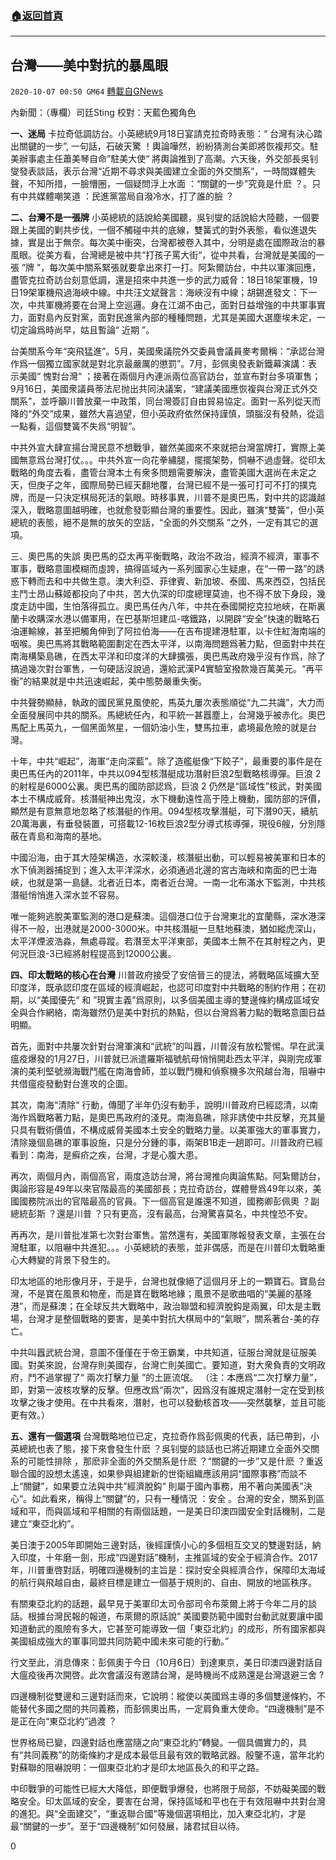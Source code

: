 ###  [:house:返回首頁](https://github.com/ourhimalayas/txt)
---

## 台灣——美中對抗的暴風眼
`2020-10-07 00:50 GM64` [轉載自GNews](https://gnews.org/zh-hant/407596/)

內新聞：（專欄）司廷Sting
校對：天藍色獨角色

**一、迷局**
卡拉奇低調訪台。小英總統9月18日宴請克拉奇時表態：“ 台灣有決心踏出關鍵的一步”, 一句話，石破天驚 ！輿論嘩然，紛紛猜測台美即將恢複邦交。駐美辦事處主任蕭美琴自命”駐美大使“ 將輿論推到了高潮。六天後，外交部長吳钊燮發表談話，表示台灣“近期不尋求與美國建立全面的外交關系”，一時間媒體失聲，不知所措，一臉懵圈，一個疑問浮上水面 ：“關鍵的一步”究竟是什麽 ？。只有中共媒體嘲笑道 ：民進黨當局自潑冷水，打了誰的臉 ？

**二、台灣不是一張牌** 
小英總統的話說給美國聽，吳钊燮的話說給大陸聽，一個要跟上美國的剿共步伐，一個不觸碰中共的底線，雙簧式的對外表態，看似進退失據，實是出于無奈。每次美中衝突，台灣都被卷入其中，分明是處在國際政治的暴風眼。從美方看，台灣總是被中共“打孩子罵大街“，從中共看，台灣就是美國的一張 ”牌 ”，每次美中關系緊張就要拿出來打一打。阿紮爾訪台，中共以軍演回應，盡管克拉奇訪台刻意低調，還是招來中共進一步的武力威脅：18日18架軍機，19日19架軍機飛過海峽中線。中共汪文斌聲言：海峽沒有中線；胡錫進發文：下一次，中共軍機將要在台灣上空巡邏。身在江湖不由己，面對日益增強的中共軍事實力，面對島內反對黨，面對民進黨內部的種種問題，尤其是美國大選塵埃未定，一切定論爲時尚早，姑且暫論“ 近期 ”。

台美關系今年“突飛猛進”。5月，美國衆議院外交委員會議員麥考爾稱：“承認台灣作爲一個獨立國家就是對北京最嚴厲的懲罰”。7月，彭佩奧發表新鐵幕演講：表示美國“ 愧對台灣“ ；接著在兩個月內連派兩位高官訪台，並宣布對台多項軍售；9月16日，美國衆議員蒂法尼抛出共同決議案，“建議美國應恢複與台灣正式外交關系”，並呼籲川普放棄一中政策，同台灣簽訂自由貿易協定。面對一系列從天而降的“外交“成果，雖然大喜過望，但小英政府依然保持謹慎，頭腦沒有發熱，從這一點看，這個雙簧不失爲“明智”。

中共外宣大肆宣揚台灣民意不想戰爭，雖然美國來不來就把台灣當牌打，實際上美國無意爲台灣打仗。。。中共外宣一向花拳繡腿，擺擺架勢，恫嚇不過虛聲。從印太戰略的角度去看，盡管台灣本土有衆多問題需要解決，盡管美國大選尚在未定之天，但庚子之年，國際局勢已經天翻地覆，台灣已經不是一張可打可不打的撲克牌，而是一只決定棋局死活的氣眼。時移事異，川普不是奧巴馬，對中共的認識越深入，戰略意圖越明確，也就愈發彰顯台灣的重要性。因此，雖演“雙簧“，但小英總統的表態，絕不是無的放矢的空話，“全面的外交關系 ”之外，一定有其它的選項。

三、奧巴馬的失誤
奧巴馬的亞太再平衡戰略，政治不政治，經濟不經濟，軍事不軍事，戰略意圖模糊而虛誇，搞得區域內一系列國家心生疑慮，在“一帶一路”的誘惑下轉而去和中共做生意。澳大利亞、菲律賓、新加坡、泰國、馬來西亞，包括民主鬥士昂山蘇姬都投向了中共，苦大仇深的印度總理莫迪，也不得不放下身段，幾度走訪中國，生怕落得孤立。奧巴馬任內八年，中共在泰國開挖克拉地峽，在斯裏蘭卡收購深水港以備軍用，在巴基斯坦建瓜-喀鐵路，以開辟“安全”快速的戰略石油運輸線，甚至把觸角伸到了阿拉伯海——在吉布提建港駐軍，以卡住紅海南端的咽喉。奧巴馬將其戰略範圍劃定在西太平洋，以南海問題爲著力點，但面對中共在南海構築島礁，在西太平洋和印度洋的大肆擴張，奧巴馬政府幾乎沒有作爲，除了搞過幾次對台軍售，一句硬話沒說過，還給武漢P4實驗室撥款幾百萬美元。“再平衡”的結果就是中共迅速崛起，美中態勢嚴重失衡。

中共聲勢顯赫，執政的國民黨見風使舵，馬英九屢次表態順從“九二共識”，大力而全面發展同中共的關系。馬總統任內，和平統一甚囂塵上，台灣幾乎被赤化。奧巴馬配上馬英九，一個黑面煞星，一個奶油小生，雙馬拉車，處境最危險的就是台灣。

十年，中共“崛起”，海軍“走向深藍”。除了造艦艇像“下餃子”，最重要的事件是在奧巴馬任內的2011年，中共以094型核潛艇成功潛射巨浪2型戰略核導彈。巨浪 2 的射程是6000公裏。奧巴馬的國防部認爲，巨浪 2 仍然是“區域性”核武，對美國本土不構成威脅。核潛艇神出鬼沒，水下機動遠性高于陸上機動，國防部的評價，顯然是有意無意地忽略了核潛艇的作用。094型核攻擊潛艇，可下潛90天，續航20萬海裏，有垂發裝置，可搭載12-16枚巨浪2型分導式核導彈，現役6艘，分別隱蔽在青島和海南的基地。

中國沿海，由于其大陸架構造，水深較淺，核潛艇出動，可以輕易被美軍和日本的水下偵測器捕捉到；進入太平洋深水，必須通過北邊的宮古海峽和南面的巴士海峽，也就是第一島鏈。北者近日本，南者近台灣。一南一北布滿水下監測，中共核潛艇悄悄進入深水並不容易。

唯一能夠逃脫美軍監測的港口是蘇澳。這個港口位于台灣東北的宜蘭縣，深水港深得不一般，出港就是2000-3000米。中共核潛艇一旦駐地蘇澳，猶如縱虎深山，太平洋煙波浩淼，無處尋蹤。若潛至太平洋東部，美國本土無不在其射程之內，更何況巨浪-3已經將射程提高到12000公裏。

**四、印太戰略的核心在台灣**
川普政府接受了安倍晉三的提法，將戰略區域擴大至印度洋，既承認印度在區域的經濟崛起，也認可印度對中共戰略的制約作用；在初期，以“美國優先“ 和 ”現實主義”爲原則，以多個美國主導的雙邊條約構成區域安全與合作網絡，南海雖然仍是美中對抗的熱點，但以台灣爲著力點的戰略意圖日益明顯。

首先，面對中共屢次針對台灣軍演和“武統”的叫囂，川普沒有放松警惕。早在武漢瘟疫爆發的1月27日，川普就已派遣羅斯福號航母悄悄開赴西太平洋，與剛完成軍演的美利堅號瀕海戰鬥艦在南海會師，並以戰鬥機和偵察機多次飛越台海，阻嚇中共借瘟疫發動對台進攻的企圖。

其次，南海“清除“ 行動，傳聞了半年仍沒有動手，說明川普政府已經認清，以南海作爲戰略著力點，是奧巴馬政府的淺見。南海島礁，除非誘使中共反擊，充其量只具有戰術價值，不構成威脅美國本土安全的戰略力量。以美軍強大的軍事實力，清除幾個島礁的軍事設施，只是分分鍾的事，兩架B1B走一趟即可。川普政府已經看到：南海，是癬疥之疾，台灣，才是心腹大患。

再次，兩個月內，兩個高官，兩度造訪台灣，將台灣推向輿論焦點。阿紮爾訪台，輿論形容是49年以來官階最高的美國部長；克拉奇訪台，媒體譽爲49年以來，美國國務院派出的官階最高的官員。下一個高官是誰還不知道，國務卿彭佩奧 ？副總統彭斯 ？還是川普 ？只有更高，沒有最高，台灣驚喜莫名，中共惶恐不安。

再再次，是川普批准第七次對台軍售。當然還有，美國軍隊報發表文章，主張在台灣駐軍，以阻嚇中共進犯。。。小英總統的表態，並非偶感，而是在川普印太戰略重心大轉變的背景下發生的。

印太地區的地形像月牙，于是乎，台灣也就像絕了這個月牙上的一顆寶石。寶島台灣，不是寶在風景和物産，而是寶在戰略地緣；風景不是歌曲唱的“美麗的基隆港”，而是蘇澳；在全球反共大戰略中，政治聯盟和經濟脫鈎是兩翼，印太是主戰場，台灣才是整個戰略的要害，是美中對抗大棋局中的“氣眼”，關系著台-美的存亡。

中共叫囂武統台灣，意圖不僅僅在于帝王霸業，中共知道，征服台灣就是征服美國。對美來說，台灣存則美國存，台灣亡則美國亡。要知道，對大衆負責的文明政府，鬥不過掌握了“ 兩次打擊力量 ”的土匪流氓。 （注：本應爲“二次打擊力量”，即，對第一波核攻擊的反擊。但應改爲“兩次”，因爲沒有誰規定潛射一定在受到核攻擊之後才使用。在中共看來，潛射，也可以發動核首攻——突然襲擊，並且可能更有效。）

**五、還有一個選項**
台灣戰略地位已定，克拉奇作爲彭佩奧的代表，話已帶到，小英總統也表了態，接下來會發生什麽 ？吳钊燮的談話也已將近期建立全面外交關系的可能性排除 ，那麽非全面的外交關系是什麽 ？“關鍵的一步”又是什麽 ？重返聯合國的設想太遙遠，如果參與組建新的世衛組織應該用詞“國際事務”而談不上“關鍵”，如果要立法與中共”經濟脫鈎“ 則屬于國內事務，用不著向美國表”決心“。如此看來，稱得上“關鍵”的，只有一種情況 ：安全 。台灣的安全，關系到區域和平，而與區域和平相關的有兩個話題，一是美日印澳四國安全對話機制，二是建立“東亞北約”。

美日澳于2005年即開始三邊對話，後經謹慎小心的多個相互交叉的雙邊對話，納入印度，十年磨一劍，形成“四邊對話”機制，主推區域的安全于經濟合作。2017年，川普重啓對話，明確四邊機制的主旨是：探討安全與經濟合作，保障印太海域的航行與飛越自由，最終目標是建立一個基于規則的、自由、開放的地區秩序。

有關東亞北約的話題，最早見于美軍印太司令部司令布萊爾上將于今年二月的談話。根據台灣民報的報道，布萊爾的原話說“ 美國要防範中國對台動武就要讓中國知道動武的風險有多大，它甚至可能導致一個「東亞北約」的成形，所有國家都與美國組成強大的軍事同盟共同防範中國未來可能的行動。”

行文至此，消息傳來：彭佩奧于今日（10月6日）到達東京，美日印澳四邊對話自大瘟疫後再次開啓。此次會議沒有邀請台灣，是時機尚不成熟還是台灣退避三舍 ?

四邊機制從雙邊和三邊對話而來，它說明：縱使以美國爲主導的多個雙邊條約，不能替代多國之間的共同義務，而彭佩奧出馬，一定肩負重大使命。“四邊機制”是不是正在向“東亞北約”過渡 ？

世界格局已變，四邊對話也應當隨之向“東亞北約”轉變。一個具備實力的，具有“共同義務”的防衛條約才是成本最低且最有效的戰略武器。殷鑒不遠，當年北約對蘇聯的阻嚇說明：一個東亞北約才是印太地區長久的和平之路。

中印戰爭的可能性已經大大降低，即便戰爭爆發，也將限于局部，不妨礙美國的戰略安全。印太區域的安全，要害在台灣，保持區域和平也在于有效阻嚇中共對台灣的進犯。與“全面建交”，“重返聯合國”等幾個選項相比，加入東亞北約，才是最“關鍵的一步”。至于“四邊機制”如何發展，諸君拭目以待。

0
